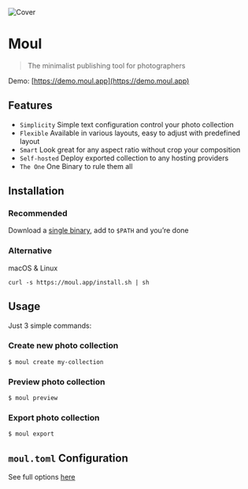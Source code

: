 ![Cover](https://repository-images.githubusercontent.com/251067944/e2b45680-3a56-11eb-9988-2a9fd64fb6e0)

# Moul

> The minimalist publishing tool for photographers

Demo: [https://demo.moul.app](https://demo.moul.app)

## Features

- `Simplicity` Simple text configuration control your photo collection
- `Flexible` Available in various layouts, easy to adjust with predefined layout
- `Smart` Look great for any aspect ratio without crop your composition
- `Self-hosted` Deploy exported collection to any hosting providers
- `The One` One Binary to rule them all

## Installation

### Recommended

Download a [single binary](https://github.com/moulco/moul/releases), add to `$PATH` and you’re done

### Alternative

macOS & Linux

```
curl -s https://moul.app/install.sh | sh
```

## Usage

Just 3 simple commands:

### Create new photo collection

```
$ moul create my-collection
```

### Preview photo collection

```
$ moul preview
```

### Export photo collection

```
$ moul export
```

## `moul.toml` Configuration

See full options [here](https://github.com/moulco/moul/tree/master/docs)
